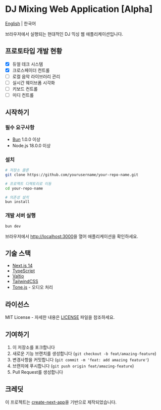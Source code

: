 # DJ Mixing Web Application [Alpha]

[English](README.en.md) | 한국어

브라우저에서 실행되는 현대적인 DJ 믹싱 웹 애플리케이션입니다.

## 프로토타입 개발 현황

- [x] 듀얼 데크 시스템
- [x] 크로스페이더 컨트롤
- [ ] 로컬 음악 라이브러리 관리
- [ ] 실시간 웨이브폼 시각화
- [ ] 키보드 컨트롤
- [ ] 미디 컨트롤

## 시작하기

### 필수 요구사항

-   [Bun](https://bun.sh) 1.0.0 이상
-   Node.js 18.0.0 이상

### 설치

```bash
# 저장소 클론
git clone https://github.com/yourusername/your-repo-name.git

# 프로젝트 디렉토리로 이동
cd your-repo-name

# 의존성 설치
bun install
```

### 개발 서버 실행

```bash
bun dev
```

브라우저에서 [http://localhost:3000](http://localhost:3000)을 열어 애플리케이션을 확인하세요.

## 기술 스택

-   [Next.js 14](https://nextjs.org/)
-   [TypeScript](https://www.typescriptlang.org/)
-   [Valtio](https://github.com/pmndrs/valtio)
-   [TailwindCSS](https://tailwindcss.com/)
-   [Tone.js](https://tonejs.github.io) - 오디오 처리

## 라이선스

MIT License - 자세한 내용은 [LICENSE](LICENSE) 파일을 참조하세요.

## 기여하기

1. 이 저장소를 포크합니다
2. 새로운 기능 브랜치를 생성합니다 (`git checkout -b feat/amazing-feature`)
3. 변경사항을 커밋합니다 (`git commit -m 'feat: add amazing feature'`)
4. 브랜치에 푸시합니다 (`git push origin feat/amazing-feature`)
5. Pull Request를 생성합니다

## 크레딧

이 프로젝트는 [create-next-app](https://github.com/vercel/next.js/tree/canary/packages/create-next-app)을 기반으로 제작되었습니다.
